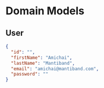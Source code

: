 # Domain Models

## User
```json
{
  "id": "",
  "firstName": "Amichai",
  "lastName": "Mantiband",
  "email": "amichai@mantiband.com",
  "password": ""
}
```